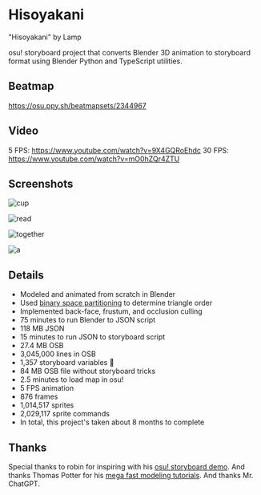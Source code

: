 # Hisoyakani

"Hisoyakani" by Lamp

osu! storyboard project that converts Blender 3D animation to storyboard format
using Blender Python and TypeScript utilities.

## Beatmap

https://osu.ppy.sh/beatmapsets/2344967

## Video

5 FPS: https://www.youtube.com/watch?v=9X4GQRoEhdc
30 FPS: https://www.youtube.com/watch?v=mO0hZQr4ZTU

## Screenshots

![cup](https://github.com/user-attachments/assets/3359d48e-7784-4071-914f-a4cb8c3ea752)

![read](https://github.com/user-attachments/assets/7cae06b6-0b2e-4496-a269-2a99b93064d4)

![together](https://github.com/user-attachments/assets/82c1af5e-8fe1-44c8-a45f-fca7fd594885)

![a](https://github.com/user-attachments/assets/b682e2b1-ffdb-448c-8a03-7756eb85f1c3)

## Details

- Modeled and animated from scratch in Blender
- Used [binary space partitioning](https://en.m.wikipedia.org/wiki/Binary_space_partitioning) to determine triangle order
- Implemented back-face, frustum, and occlusion culling
- 75 minutes to run Blender to JSON script
- 118 MB JSON
- 15 minutes to run JSON to storyboard script
- 27.4 MB OSB
- 3,045,000 lines in OSB
- 1,357 storyboard variables 🤡
- 84 MB OSB file without storyboard tricks
- 2.5 minutes to load map in osu!
- 5 FPS animation
- 876 frames
- 1,014,517 sprites
- 2,029,117 sprite commands
- In total, this project's taken about 8 months to complete

## Thanks

Special thanks to robin for inspiring with his [osu! storyboard demo](https://www.youtube.com/watch?v=bOGJWGJOMOk). And thanks Thomas Potter for his [mega fast modeling tutorials](https://www.youtube.com/watch?v=6338MlQndgw). And thanks Mr. ChatGPT.
